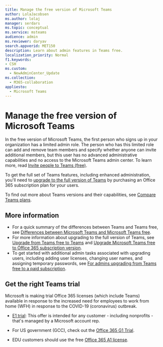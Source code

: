 ```yaml
---
title: Manage the free version of Microsoft Teams
author: LolaJacobsen
ms.author: lolaj
manager: serdars
ms.topic: conceptual
ms.service: msteams
audience: admin
ms.reviewer: daryav
search.appverid: MET150
description: Learn about admin features in Teams free.
localization_priority: Normal
f1.keywords:
- CSH
ms.custom: 
  - NewAdminCenter_Update
ms.collection: 
  - M365-collaboration
appliesto: 
  - Microsoft Teams
---
```


Manage the free version of Microsoft Teams
==========================================

In the free version of Microsoft Teams, the first person who signs up in your organization has a limited admin role. The person who has this limited role can add and remove team members and specify whether anyone can invite additional members, but this user has no advanced administrative capabilities and no access to the Microsoft Teams admin center. To learn more, read [Invite people to Teams (free)](https://support.office.com/article/invite-people-to-teams-free-53a9b20c-2ad7-442e-967c-2e9305e96463).

To get the full set of Teams features, including enhanced administration, you'll need to [upgrade to the full version of Teams](upgrade-freemium.md) by purchasing an Office 365 subscription plan for your users. 

To find out more about Teams versions and their capabilities, see [Compare Teams plans](https://products.office.com/microsoft-teams/free).



## More information

- For a quick summary of the differences between Teams and Teams free, see [Differences between Microsoft Teams and Microsoft Teams free](https://support.office.com/article/0b69cf39-eb52-49af-b255-60d46fdf8a9c). 
- For more information about upgrading to the full version of Teams, see [Upgrade from Teams free to Teams](https://support.office.com/article/29475bbd-a34f-4175-9b33-d44430f8ad39) and [Upgrade Microsoft Teams free to Office 365 subscription version](upgrade-freemium.md).
- To get started with additional admin tasks associated with upgrading users, including adding user licenses, changing user names, and assigning temporary passwords, see [For admins upgrading from Teams free to a paid subscription](https://support.office.com/article/75a95e7f-001e-42d0-a787-ae8b992d5a52).

## Get the right Teams trial

Microsoft is making trial Office 365 licenses (which include Teams) available in response to the increased need for employees to work from home (WFH) in response to the COVID-19 (coronavirus) outbreak. 

- [E1 trial](e1-trial-license.md): This offer is intended for any customer - including nonprofits - that's managed by a Microsoft account rep.

- For US government (GCC), check out the [Office 365 G1 Trial](g1-trial-license.md). 

- EDU customers should use the free [Office 365 A1 license](https://www.microsoft.com/microsoft-365/academic/compare-office-365-education-plans).
